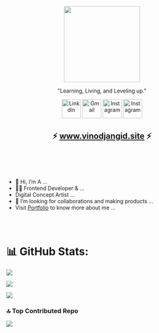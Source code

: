 <p align="center"><img align="center" src="https://github.com/vinodjangid07/vinodjangid07/assets/86096184/b4843770-544b-4956-9d95-6c71cb5cfd3e" width="200px"></p>





<p align="center">"Learning, Living, and Leveling up."</p>

<p align="center">
 <a href="https://www.linkedin.com/in/vinod-jangid-b401111a1/" target="_blank"><img src="https://github.com/vinodjangid07/vinodjangid07/assets/86096184/2282dd88-2225-45aa-992a-bec8fde0e788" alt="Linkdin" height="50"></a>
  <a href="mailto:infovinodjangid@gmail.com" target="_blank"><img src="https://github.com/vinodjangid07/vinodjangid07/assets/86096184/cbe4890a-aac0-465c-ba24-33458e9f8881" alt="Gmail" height="50"></a>
 <a href="https://www.instagram.com/its_.me._vinod/" target="_blank"><img src="https://github.com/vinodjangid07/vinodjangid07/assets/86096184/1de75b52-f87e-4394-975f-755b198d3536" alt="Instagram" height="50"></a>
  <a href="https://uiverse.io/profile/vinodjangid07" target="_blank"><img src="https://github.com/vinodjangid07/vinodjangid07/assets/86096184/b07ceafc-8cc1-4e4d-a5b4-e1846c40f0c2" alt="Instagram" height="50"></a>
</p>




<h2 align="center">
  ⚡ <a href="http://vinodjangid.site" target="_blank">www.vinodjangid.site</a> ⚡
  <br><br>
</h2>
<br>
<br>




<ul>
  <li>👋 Hi, I’m A ...</li>
  <li>👨‍💻 Frontend Developer & ...</li>
  <li>Digital Concept Artist ...</li>
  <li>💞️ I’m looking for collaborations and making products ...</li>
  <li>Visit  <a href="https://vinodjangid.me/" target="_blank">Portfolio</a> to know more about me ...</li>
</ul>
<br>
<br>

# 📊 GitHub Stats:


![](https://komarev.com/ghpvc/?username=your-github-vinodjangid07&color=blueviolet)

![](https://github-readme-stats.vercel.app/api?username=vinodjangid07&theme=dark&hide_border=false&include_all_commits=false&count_private=false)

![](https://github-readme-stats.vercel.app/api/top-langs/?username=vinodjangid07&theme=dark&hide_border=false&include_all_commits=false&count_private=false&layout=compact)

### 🔝 Top Contributed Repo
![](https://github-contributor-stats.vercel.app/api?username=vinodjangid07&limit=5&theme=dark&combine_all_yearly_contributions=true)


<!-- Proudly created with GPRM ( https://gprm.itsvg.in ) -->
